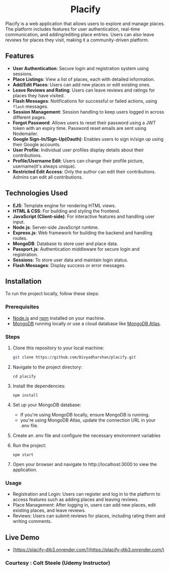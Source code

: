 <div align="center"> <h1> Placify </h1> </div>

Placify is a web application that allows users to explore and manage places. The platform includes features for user authentication, real-time communication, and adding/editing place entries. Users can also leave reviews for places they visit, making it a community-driven platform. 

## Features

- **User Authentication**: Secure login and registration system using sessions.
- **Place Listings**: View a list of places, each with detailed information.
- **Add/Edit Places**: Users can add new places or edit existing ones.
- **Leave Reviews and Rating**: Users can leave reviews and ratings for places they have visited.
- **Flash Messages**: Notifications for successful or failed actions, using `flash` messages.
- **Session Management**: Session handling to keep users logged in across different pages. 
- **Forgot Password**: Allows users to reset their password using a JWT token with an expiry time. Password reset emails are sent using Nodemailer.
- **Google Sign-In/Sign-Up(Oauth)**: Enables users to sign in/sign up using their Google accounts.
- **User Profile**: Individual user profiles display details about their contributions.
- **Profile/Username Edit**: Users can change their profile picture, username(it's always unique).
- **Restricted Edit Access**: Only the author can edit their contributions. Admins can edit all contributions.

## Technologies Used

- **EJS**: Template engine for rendering HTML views.
- **HTML & CSS**: For building and styling the frontend.
- **JavaScript (Client-side)**: For interactive features and handling user input.
- **Node.js**: Server-side JavaScript runtime.
- **Express.js**: Web framework for building the backend and handling routes.
- **MongoDB**: Database to store user and place data.
- **Passport.js**: Authentication middleware for secure login and registration.
- **Sessions**: To store user data and maintain login status.
- **Flash Messages**: Display success or error messages.

## Installation

To run the project locally, follow these steps:

### Prerequisites
- [Node.js](https://nodejs.org/) and [npm](https://www.npmjs.com/) installed on your machine.
- [MongoDB](https://www.mongodb.com/) running locally or use a cloud database like [MongoDB Atlas](https://www.mongodb.com/cloud/atlas).

### Steps

1. Clone this repository to your local machine:
   ```bash
   git clone https://github.com/Divyadharshan/placify.git
2. Navigate to the project directory:
   ```
   cd placify
3. Install the dependencies:
   ```
   npm install
4. Set up your MongoDB database:
   
   * If you're using MongoDB locally, ensure MongoDB is running.
   * you're using MongoDB Atlas, update the connection URL in your .env file.
     
6. Create an .env file and configure the necessary environment variables

7. Run the project:
    ```
    npm start
8. Open your browser and navigate to http://localhost:3000 to view the application.
   
### Usage

* Registration and Login: Users can register and log in to the platform to access features such as adding places and leaving reviews.
* Place Management: After logging in, users can add new places, edit existing places, and leave reviews.
* Reviews: Users can submit reviews for places, including rating them and writing comments.

## Live Demo
- [https://placify-djb3.onrender.com/](https://placify-djb3.onrender.com/)

### Courtesy : Colt Steele (Udemy Instructor)
